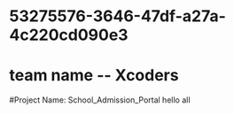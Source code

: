 # 53275576-3646-47df-a27a-4c220cd090e3

# team name -- Xcoders


#Project Name: School_Admission_Portal
hello all

